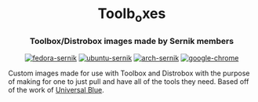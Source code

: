 <div align="center">
    <h1>Toolb<sub>o</sub>xes</h1>
    <h3>Toolbox/Distrobox images made by Sernik members</h3>
</div>

<div align="center">

[![fedora-sernik](https://github.com/sernik-tech/member-images/actions/workflows/fedora-sernik/badge.svg)](https://github.com/sernik-tech/member-images/actions/workflows/fedora-sernik.yml) [![ubuntu-sernik](https://github.com/sernik-tech/member-images/actions/workflows/ubuntu-sernik.yml/badge.svg)](https://github.com/sernik-tech/member-images/actions/workflows/ubuntu-sernik.yml) [![arch-sernik](https://github.com/sernik-tech/member-images/actions/workflows/arch-sernik.yml/badge.svg)](https://github.com/sernik-tech/member-images/actions/workflows/arch-sernik.yml) [![google-chrome](https://github.com/sernik-tech/member-images/actions/workflows/google-chrome.yml/badge.svg)](https://github.com/sernik-tech/member-images/actions/workflows/google-chrome.yml)

</div>

Custom images made for use with Toolbox and Distrobox with the purpose of making for one to just pull and have all of the tools they need. Based off of the work of [Universal Blue](https://github.com/ublue-os/toolboxes).
